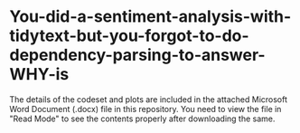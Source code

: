 # You-did-a-sentiment-analysis-with-tidytext-but-you-forgot-to-do-dependency-parsing-to-answer-WHY-is

The details of the codeset and plots are included in the attached Microsoft Word Document (.docx) file in this repository. 
You need to view the file in "Read Mode" to see the contents properly after downloading the same.
